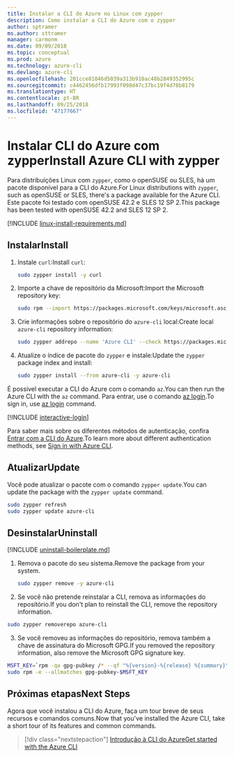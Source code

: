 ```yaml
---
title: Instalar a CLI do Azure no Linux com zypper
description: Como instalar a CLI do Azure com o zypper
author: sptramer
ms.author: sttramer
manager: carmonm
ms.date: 09/09/2018
ms.topic: conceptual
ms.prod: azure
ms.technology: azure-cli
ms.devlang: azure-cli
ms.openlocfilehash: 201cce81046d5039a313b918ac48b2849352995c
ms.sourcegitcommit: c4462456dfb17993f098d47c37bc19f4d78b8179
ms.translationtype: HT
ms.contentlocale: pt-BR
ms.lasthandoff: 09/25/2018
ms.locfileid: "47177667"
---
```

# <a name="install-azure-cli-with-zypper"></a><span data-ttu-id="e67ca-103">Instalar CLI do Azure com zypper</span><span class="sxs-lookup"><span data-stu-id="e67ca-103">Install Azure CLI with zypper</span></span>

<span data-ttu-id="e67ca-104">Para distribuições Linux com `zypper`, como o openSUSE ou SLES, há um pacote disponível para a CLI do Azure.</span><span class="sxs-lookup"><span data-stu-id="e67ca-104">For Linux distributions with `zypper`, such as openSUSE or SLES, there's a package available for the Azure CLI.</span></span> <span data-ttu-id="e67ca-105">Este pacote foi testado com openSUSE 42.2 e SLES 12 SP 2.</span><span class="sxs-lookup"><span data-stu-id="e67ca-105">This package has been tested with openSUSE 42.2 and SLES 12 SP 2.</span></span>

[!INCLUDE [linux-install-requirements.md](includes/linux-install-requirements.md)]

## <a name="install"></a><span data-ttu-id="e67ca-106">Instalar</span><span class="sxs-lookup"><span data-stu-id="e67ca-106">Install</span></span>

1. <span data-ttu-id="e67ca-107">Instale `curl`:</span><span class="sxs-lookup"><span data-stu-id="e67ca-107">Install `curl`:</span></span>

   ```bash
   sudo zypper install -y curl
   ```

2. <span data-ttu-id="e67ca-108">Importe a chave de repositório da Microsoft:</span><span class="sxs-lookup"><span data-stu-id="e67ca-108">Import the Microsoft repository key:</span></span>

   ```bash
   sudo rpm --import https://packages.microsoft.com/keys/microsoft.asc
   ```

3. <span data-ttu-id="e67ca-109">Crie informações sobre o repositório do `azure-cli` local:</span><span class="sxs-lookup"><span data-stu-id="e67ca-109">Create local `azure-cli` repository information:</span></span>

   ```bash
   sudo zypper addrepo --name 'Azure CLI' --check https://packages.microsoft.com/yumrepos/azure-cli azure-cli
   ```

4. <span data-ttu-id="e67ca-110">Atualize o índice de pacote do `zypper` e instale:</span><span class="sxs-lookup"><span data-stu-id="e67ca-110">Update the `zypper` package index and install:</span></span>

   ```bash
   sudo zypper install --from azure-cli -y azure-cli
   ```

<span data-ttu-id="e67ca-111">É possível executar a CLI do Azure com o comando `az`.</span><span class="sxs-lookup"><span data-stu-id="e67ca-111">You can then run the Azure CLI with the `az` command.</span></span> <span data-ttu-id="e67ca-112">Para entrar, use o comando [az login](/cli/azure/reference-index#az-login).</span><span class="sxs-lookup"><span data-stu-id="e67ca-112">To sign in, use [az login](/cli/azure/reference-index#az-login) command.</span></span>

[!INCLUDE [interactive-login](includes/interactive-login.md)]

<span data-ttu-id="e67ca-113">Para saber mais sobre os diferentes métodos de autenticação, confira [Entrar com a CLI do Azure](authenticate-azure-cli.md).</span><span class="sxs-lookup"><span data-stu-id="e67ca-113">To learn more about different authentication methods, see [Sign in with Azure CLI](authenticate-azure-cli.md).</span></span>

## <a name="update"></a><span data-ttu-id="e67ca-114">Atualizar</span><span class="sxs-lookup"><span data-stu-id="e67ca-114">Update</span></span>

<span data-ttu-id="e67ca-115">Você pode atualizar o pacote com o comando `zypper update`.</span><span class="sxs-lookup"><span data-stu-id="e67ca-115">You can update the package with the `zypper update` command.</span></span>

```bash
sudo zypper refresh
sudo zypper update azure-cli
```

## <a name="uninstall"></a><span data-ttu-id="e67ca-116">Desinstalar</span><span class="sxs-lookup"><span data-stu-id="e67ca-116">Uninstall</span></span>

[!INCLUDE [uninstall-boilerplate.md](includes/uninstall-boilerplate.md)]

1. <span data-ttu-id="e67ca-117">Remova o pacote do seu sistema.</span><span class="sxs-lookup"><span data-stu-id="e67ca-117">Remove the package from your system.</span></span>

    ```bash
    sudo zypper remove -y azure-cli
    ```

2. <span data-ttu-id="e67ca-118">Se você não pretende reinstalar a CLI, remova as informações do repositório.</span><span class="sxs-lookup"><span data-stu-id="e67ca-118">If you don't plan to reinstall the CLI, remove the repository information.</span></span>

  ```bash
  sudo zypper removerepo azure-cli
  ```

3. <span data-ttu-id="e67ca-119">Se você removeu as informações do repositório, remova também a chave de assinatura do Microsoft GPG.</span><span class="sxs-lookup"><span data-stu-id="e67ca-119">If you removed the repository information, also remove the Microsoft GPG signature key.</span></span>

  ```bash
  MSFT_KEY=`rpm -qa gpg-pubkey /* --qf "%{version}-%{release} %{summary}\n" | grep Microsoft | awk '{print $1}'`
  sudo rpm -e --allmatches gpg-pubkey-$MSFT_KEY
  ```
## <a name="next-steps"></a><span data-ttu-id="e67ca-120">Próximas etapas</span><span class="sxs-lookup"><span data-stu-id="e67ca-120">Next Steps</span></span>

<span data-ttu-id="e67ca-121">Agora que você instalou a CLI do Azure, faça um tour breve de seus recursos e comandos comuns.</span><span class="sxs-lookup"><span data-stu-id="e67ca-121">Now that you've installed the Azure CLI, take a short tour of its features and common commands.</span></span>

> [!div class="nextstepaction"]
> [<span data-ttu-id="e67ca-122">Introdução à CLI do Azure</span><span class="sxs-lookup"><span data-stu-id="e67ca-122">Get started with the Azure CLI</span></span>](get-started-with-azure-cli.md)
